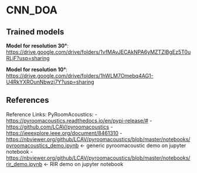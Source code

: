 # CNN_DOA

## Trained models

**Model for resolution 30°**: https://drive.google.com/drive/folders/1vfMAvJECAkNPA6yMZTZlBgEz5T0uRLjF?usp=sharing

**Model for resolution 10°**: https://drive.google.com/drive/folders/1hWLM7Omebq4AG1-U4RkYXROunNbwzj7Y?usp=sharing

## References

Reference Links:
PyRoomAcoustics: - https://pyroomacoustics.readthedocs.io/en/pypi-release/# - https://github.com/LCAV/pyroomacoustics - https://ieeexplore.ieee.org/document/8461310 - https://nbviewer.org/github/LCAV/pyroomacoustics/blob/master/notebooks/pyroomacoustics_demo.ipynb <- generic pyroomacoustic demo on jupyter notebook - https://nbviewer.org/github/LCAV/pyroomacoustics/blob/master/notebooks/rir_demo.ipynb <- RIR demo on jupyter notebook
